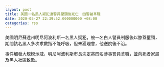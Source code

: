 ```yaml
---
layout: post
title: 美國一名黑人疑犯遭警員壓頸後死亡　四警被革職
date: 2020-05-27 22:39:52.000000000 +08:00
categories: rss
---
```


美國明尼蘇達州明尼阿波利斯一名黑人疑犯，被一名白人警員制服後以膝蓋壓頸，期間該名黑人多次求救指不能呼吸，但未獲理會，他送院後不治。

事件觸發大規模示威，明尼阿波利斯市長決定將四名涉事警員革職，並向死者家屬及黑人社區致歉。
